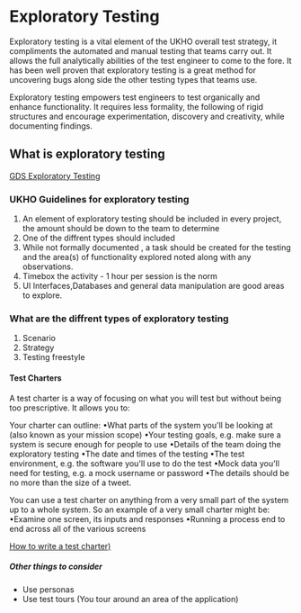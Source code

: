 # Exploratory Testing

Exploratory testing is a vital element of the UKHO overall test strategy, it compliments the automated and manual testing that teams carry out. It allows the full analytically 
abilities of the test engineer to come to the fore. It has been well proven that exploratory testing is a great method for uncovering bugs along side the other testing types 
that teams use.

Exploratory testing empowers test engineers to test organically and enhance functionality. It requires less formality, the following of rigid structures and encourage experimentation, discovery and creativity, while documenting findings.

## What is exploratory testing 

[GDS Exploratory Testing](https://www.gov.uk/service-manual/technology/exploratory-testing)

### UKHO Guidelines for exploratory testing
1. An element of exploratory testing should be included in every project, the amount should be down to the team to determine
2. One of the diffrent types should included
3. While not formally documented , a task should be created for the testing and the area(s) of functionality explored noted along with any observations.
4. Timebox the activity - 1 hour per session is the norm
5. UI Interfaces,Databases and general data manipulation are good areas to explore.


### What are the diffrent types of exploratory testing
1.  Scenario
2.  Strategy
3.  Testing freestyle

#### Test Charters

A test charter is a way of focusing on what you will test but without being too prescriptive. It allows you to:

Your charter can outline:
•What parts of the system you'll be looking at (also known as your mission scope)
•Your testing goals, e.g. make sure a system is secure enough for people to use
•Details of the team doing the exploratory testing
•The date and times of the testing
•The test environment, e.g. the software you'll use to do the test
•Mock data you'll need for testing, e.g. a mock username or password
•The details should be no more than the size of a tweet.

You can use a test charter on anything from a very small part of the system up to a whole system. So an example of a very small charter might be:
•Examine one screen, its inputs and responses
•Running a process end to end across all of the various screens

[How to write a test charter)](https://www.qualitestgroup.com/resources/knowledge-center/how-to-guide/write-exploratory-test-charter)

##### Other things to consider

* Use personas
* Use test tours (You tour around an area of the application)






